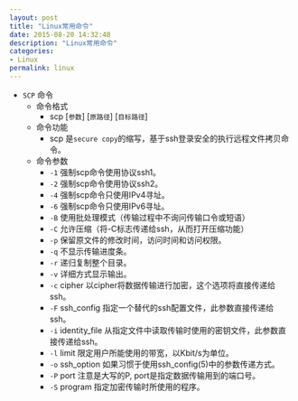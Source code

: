 ```yaml
---
layout: post
title: "Linux常用命令"
date: 2015-08-20 14:32:48
description: "Linux常用命令"
categories:
- Linux
permalink: linux
---
```


* `SCP` 命令
  * 命令格式
    * scp [`参数`] [`原路径`] [`目标路径`]
  * 命令功能
    * scp 是`secure copy`的缩写，基于ssh登录安全的执行远程文件拷贝命令。
  * 命令参数
    * `-1` 强制scp命令使用协议ssh1。
    * `-2` 强制scp命令使用协议ssh2。
    * `-4` 强制scp命令只使用IPv4寻址。  
    * `-6` 强制scp命令只使用IPv6寻址。
    * `-B` 使用批处理模式（传输过程中不询问传输口令或短语）  
    * `-C` 允许压缩（将-C标志传递给ssh，从而打开压缩功能）  
    * `-p` 保留原文件的修改时间，访问时间和访问权限。  
    * `-q` 不显示传输进度条。  
    * `-r` 递归复制整个目录。  
    * `-v` 详细方式显示输出。   
    * `-c` cipher  以cipher将数据传输进行加密，这个选项将直接传递给ssh。   
    * `-F` ssh_config  指定一个替代的ssh配置文件，此参数直接传递给ssh。  
    * `-i` identity_file  从指定文件中读取传输时使用的密钥文件，此参数直接传递给ssh。    
    * `-l` limit  限定用户所能使用的带宽，以Kbit/s为单位。     
    * `-o` ssh_option  如果习惯于使用ssh_config(5)中的参数传递方式。   
    * `-P` port  注意是大写的P, port是指定数据传输用到的端口号。
    * `-S` program  指定加密传输时所使用的程序。

